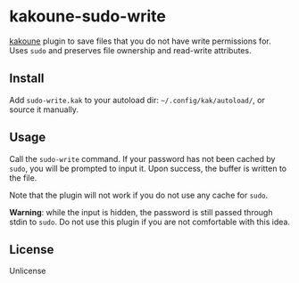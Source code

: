 # kakoune-sudo-write

[kakoune](http://kakoune.org) plugin to save files that you do not have write permissions for. Uses `sudo` and preserves file ownership and read-write attributes.

## Install

Add `sudo-write.kak` to your autoload dir: `~/.config/kak/autoload/`, or source it manually.

## Usage

Call the `sudo-write` command. If your password has not been cached by `sudo`, you will be prompted to input it. Upon success, the buffer is written to the file.

Note that the plugin will not work if you do not use any cache for `sudo`.

**Warning**: while the input is hidden, the password is still passed through stdin to `sudo`. Do not use this plugin if you are not comfortable with this idea.

## License

Unlicense
